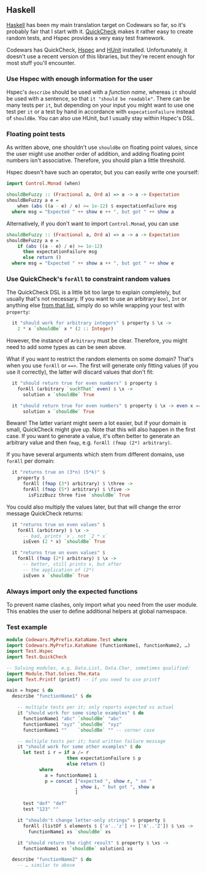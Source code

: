 Haskell
-------

[Haskell](http://www.haskell.org) has been my main translation target on
Codewars so far, so it's probably fair that I start with it. [QuickCheck]
makes it rather easy to create random tests, and Hspec provides a very easy
test framework.

Codewars has QuickCheck, [Hspec] and [HUnit] installed. Unfortunately, it
doesn't use a recent version of this libraries, but they're recent enough
for most stuff you'll encounter.

 [QuickCheck]: http://hackage.haskell.org/package/QuickCheck
 [Hspec]: http://hackage.haskell.org/package/hspec/
 [HUnit]: http://hackage.haskell.org/package/HUnit/

### Use Hspec with enough information for the user

Hspec's `describe` should be used with a *function name*, whereas `it`
should be used with a sentence, so that `it "should be readable"`. There
can be many tests per `it`, but depending on your input you might want to
use one test per `it` or a test by hand in accordance with
`expecationFailure` instead of `shouldBe`. You can also use HUnit, but I
usually stay within Hspec's DSL.

### Floating point tests

As written above, one shouldn't use `shouldBe` on floating point values,
since the user might use another order of addition, and adding floating
point numbers isn't associative. Therefore, you should plan a little
threshold.

Hspec doesn't have such an operator, but you can easily write one yourself:

``` haskell
import Control.Monad (when)

shouldBeFuzzy :: (Fractional a, Ord a) => a -> a -> Expectation
shouldBeFuzzy a e =
    when (abs ((a - e) / e) >= 1e-12) $ expectationFailure msg
  where msg = "Expected " ++ show e ++ ", but got " ++ show a
```

Alternatively, if you don't want to import `Control.Monad`, you can use

``` haskell
shouldBeFuzzy :: (Fractional a, Ord a) => a -> a -> Expectation
shouldBeFuzzy a e =
    if (abs ((a - e) / e) >= 1e-12)
      then expectationFailure msg
      else return ()
  where msg = "Expected " ++ show a ++ ", but got " ++ show e

```

### Use QuickCheck's `forAll` to constraint random values

The QuickCheck DSL is a little bit too large to explain completely, but
usually that's not necessary. If you want to use an arbitrary `Bool`, `Int`
or anything else [from that list][q-arb], simply do so while wrapping
your test with `property`:

 [q-arb]: http://hackage.haskell.org/package/QuickCheck-2.8.1/docs/Test-QuickCheck-Arbitrary.html#v:arbitrary

``` haskell
  it "should work for arbitrary integers" $ property $ \x ->
    2 * x `shouldBe` x * (2 :: Integer)
```

However, the instance of `Arbitrary` must be clear. Therefore, you might
need to add some types as can be seen above.

What if you want to restrict the random elements on some domain? That's
when you use `forAll` or `==>`. The first will generate only fitting
values (if you use it correctly), the latter will discard values that don't fit:

``` haskell
  it "should return true for even numbers" $ property $
    forAll (arbitrary `suchThat` even) $ \x ->
      solution x `shouldBe` True

  it "should return true for even numbers" $ property $ \x -> even x ==>
      solution x `shouldBe` True
```

Beware! The latter variant might seem a lot easier, but if your domain is
small, QuickCheck might give up. Note that this will also happen in the first
case. If you want to generate a value, it's often better to generate an
arbitrary value and then `fmap`, e.g. `forAll (fmap (2*) arbitrary)`.

If you have several arguments which stem from different domains, use
`forAll` per domain:

``` haskell
  it "returns true on (3*n) (5*k)" $
    property $
      forAll (fmap (3*) arbitrary) $ \three ->
      forAll (fmap (5*) arbitrary) $ \five ->
        isFizzBuzz three five `shouldBe` True
```
You could also multiply the values later, but that will change the error message
QuickCheck returns:

```haskell
  it "returns true on even values" $
    forAll (arbitrary) $ \x ->
      -- bad, prints `x`, not `2 * x`
      isEven (2 * x) `shouldBe` True

  it "returns true on even values" $
    forAll (fmap (2*) arbitrary) $ \x ->
      -- better, still prints x, but after
      -- the application of (2*)
      isEven x `shouldBe` True
```

### Always import only the expected functions

To prevent name clashes, only import what you need from the user module.
This enables the user to define additional helpers at global namespace.

### Test example

``` haskell
module Codewars.MyPrefix.KataName.Test where
import Codewars.MyPrefix.KataName (functionName1, functionName2, …)
import Test.Hspec
import Test.QuickCheck

-- Solving modules, e.g. Data.List, Data.Char, sometimes qualified:
import Module.That.Solves.The.Kata
import Text.Printf (printf) -- if you need to use printf

main = hspec $ do
  describe "functionName1" $ do

    -- multiple tests per it; only reports expected vs actual
    it "should work for some simple examples" $ do
      functionName1 "abc" `shouldBe` "abc"
      functionName1 "xyz" `shouldBe` "xyz"
      functionName1 ""    `shouldBe` "" -- corner case

    -- multiple tests per it; hand written failure message
    it "should work for some other examples" $ do
      let test i r = if a /= r
                      then expectationFailure $ p
                      else return ()
            where
              a = functionName1 i
              p = concat ["expected ", show r, " on "
                         , show i, " but got ", show a
                         ]

      test "def" "def"
      test "123" ""

    it "shouldn't change letter-only strings" $ property $
      forAll (listOf $ elements $ ['a'..'z'] ++ ['A'..'Z']) $ \xs ->
        functionName1 xs `shouldBe` xs

    it "should return the right result" $ property $ \xs ->
      functionName1 xs `shouldBe` solution1 xs

  describe "functionName2" $ do
    -- … similar to above
```